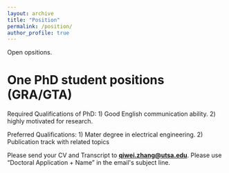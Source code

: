 ```yaml
---
layout: archive
title: "Position"
permalink: /position/
author_profile: true
---
```

Open opsitions.

# One PhD student positions (GRA/GTA)

Required Qualifications of PhD: 1) Good English communication ability. 2) highly motivated for research.

Preferred Qualifications: 1) Mater degree in electrical engineering. 2) Publication track with related topics

Please send your CV and Transcript to **qiwei.zhang@utsa.edu**. Please use “Doctoral Application + Name” in the email's subject line.

